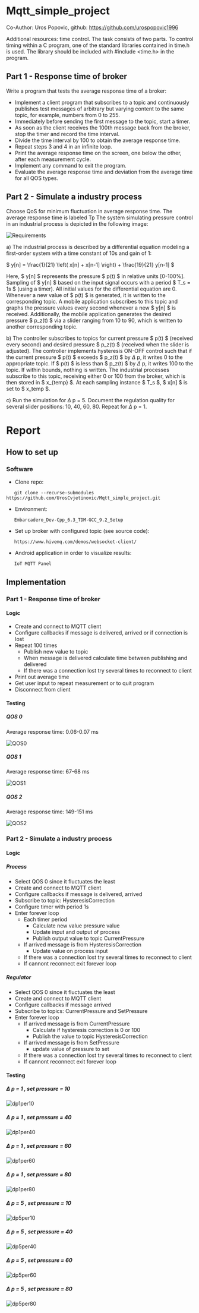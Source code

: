 # Mqtt_simple_project

Co-Author: Uros Popovic, github: https://github.com/urospopovic1996

Additional resources: time control. The task consists of two parts.
To control timing within a C program, one of the standard libraries contained in time.h is used. The library should be included with #include <time.h> in the program.

## Part 1 - Response time of broker
Write a program that tests the average response time of a broker:
 - Implement a client program that subscribes to a topic and continuously publishes test messages of arbitrary but varying content to the same topic, for example, numbers from 0 to 255.
 - Immediately before sending the first message to the topic, start a timer.
 - As soon as the client receives the 100th message back from the broker, stop the timer and record the time interval.
 - Divide the time interval by 100 to obtain the average response time.
 - Repeat steps 3 and 4 in an infinite loop.
 - Print the average response time on the screen, one below the other, after each measurement cycle.
 - Implement any command to exit the program.
 - Evaluate the average response time and deviation from the average time for all QOS types.
 
## Part 2 - Simulate a industry process
Choose QoS for minimum fluctuation in average response time. The average response time is labeled Tp
The system simulating pressure control in an industrial process is depicted in the following image:

![Requirements](Project2_IndustryProcess/images/Requirements.png)

a) The industrial process is described by a differential equation modeling a first-order system with a time constant of 10s and gain of 1:

$ y[n] = \frac{1}{21} \left( x[n] + x[n-1] \right) + \frac{19}{21} y[n-1] $

Here, $ y[n] $ represents the pressure $ p(t) $ in relative units [0-100%]. Sampling of $ y[n] $ based on the input signal occurs with a period $ T_s = 1s $  (using a timer). All initial values for the differential equation are 0. Whenever a new value of $ p(t) $ is generated, it is written to the corresponding topic. A mobile application subscribes to this topic and graphs the pressure values every second whenever a new $ y[n] $ is received. Additionally, the mobile application generates the desired pressure $ p_z(t) $ via a slider ranging from 10 to 90, which is written to another corresponding topic.

b) The controller subscribes to topics for current pressure $ p(t) $ (received every second) and desired pressure $ p_z(t) $ (received when the slider is adjusted). The controller implements hysteresis ON-OFF control such that if the current pressure $ p(t) $ exceeds $ p_z(t) $ by $\Delta$ p, it writes 0 to the appropriate topic. If $ p(t) $ is less than $ p_z(t) $ by $\Delta$ p, it writes 100 to the topic. If within bounds, nothing is written. The industrial processes subscribe to this topic, receiving either 0 or 100 from the broker, which is then stored in $ x_{temp} $. At each sampling instance $ T_s $, $ x[n] $ is set to $ x_temp $.

c) Run the simulation for $\Delta$ p = 5. Document the regulation quality for several slider positions: 10, 40, 60, 80. Repeat for $\Delta$ p = 1.

# Report 
## How to set up
### Software
 - Clone repo:
```
   git clone --recurse-submodules https://github.com/UrosCvjetinovic/Mqtt_simple_project.git
```
 - Environment:
```
   Embarcadero_Dev-Cpp_6.3_TDM-GCC_9.2_Setup
```
 - Set up broker with configured topic (see source code):
```
   https://www.hivemq.com/demos/websocket-client/
```
 - Android application in order to visualize results:
```
   IoT MQTT Panel
```
 
## Implementation 

### Part 1 - Response time of broker

#### Logic

 - Create and connect to MQTT client
 - Configure callbacks if message is delivered, arrived or if connection is lost
 - Repeat 100 times
   - Publish new value to topic
   - When message is delivered calculate time between publishing and delivered
   - If there was a connection lost try several times to reconnect to client
 - Print out average time
 - Get user input to repeat measurement or to quit program
 - Disconnect from client

#### Testing

##### QOS 0
Average response time: 0.06-0.07 ms

![QOS0](Project1_BrokerResponseTime/images/QOS0.png)
 

##### QOS 1
Average response time: 67-68 ms

![QOS1](Project1_BrokerResponseTime/images/QOS1.png)
 

##### QOS 2
Average response time: 149-151 ms

![QOS2](Project1_BrokerResponseTime/images/QOS2.png)
 
 
### Part 2 - Simulate a industry process

#### Logic

##### Process
 - Select QOS 0 since it fluctuates the least
 - Create and connect to MQTT client
 - Configure callbacks if message is delivered, arrived
 - Subscribe to topic: HysteresisCorrection
 - Configure timer with period 1s
 - Enter forever loop
   - Each timer period
     - Calculate new value pressure value
     - Update input and output of process
     - Publish output value to topic CurrentPressure
   - If arrived message is from HysteresisCorrection
     - Update value on process input
   - If there was a connection lost try several times to reconnect to client
   - If cannont reconnect exit forever loop

##### Regulator
 - Select QOS 0 since it fluctuates the least
 - Create and connect to MQTT client
 - Configure callbacks if message arrived
 - Subscribe to topics: CurrentPressure and SetPressure
 - Enter forever loop
   - If arrived message is from CurrentPressure
     - Calculate if hysteresis correction is 0 or 100
     - Publish the value to topic HysteresisCorrection
   - If arrived message is from SetPressure
     - update value of pressure to set
   - If there was a connection lost try several times to reconnect to client
   - If cannont reconnect exit forever loop


#### Testing

##### $\Delta$ p = 1 , set pressure = 10

![dp1per10](Project2_IndustryProcess/images/delta_1_per_10.png)

##### $\Delta$ p = 1 , set pressure = 40

![dp1per40](Project2_IndustryProcess/images/delta_1_per_40.png)

##### $\Delta$ p = 1 , set pressure = 60

![dp1per60](Project2_IndustryProcess/images/delta_1_per_60.png)

##### $\Delta$ p = 1 , set pressure = 80

![dp1per80](Project2_IndustryProcess/images/delta_1_per_80.png)

##### $\Delta$ p = 5 , set pressure = 10

![dp5per10](Project2_IndustryProcess/images/delta_5_per_10.png)

##### $\Delta$ p = 5 , set pressure = 40

![dp5per40](Project2_IndustryProcess/images/delta_5_per_40.png)

##### $\Delta$ p = 5 , set pressure = 60

![dp5per60](Project2_IndustryProcess/images/delta_5_per_60.png)

##### $\Delta$ p = 5 , set pressure = 80

![dp5per80](Project2_IndustryProcess/images/delta_5_per_80.png)